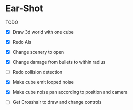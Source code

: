 Ear-Shot	
============

TODO

- [X] Draw 3d world with one cube
- [X] Redo AIs
- [X] Change scenery to open
- [X] Change damage from bullets to within radius
- [ ] Redo collision detection
- [X] Make cube emit looped noise
- [X] Make cube noise pan according to position and camera
- [ ] Get Crosshair to draw and change controls

